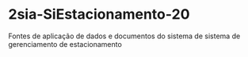 # 2sia-SiEstacionamento-20
Fontes de aplicação de dados e documentos do sistema de sistema de gerenciamento de estacionamento
